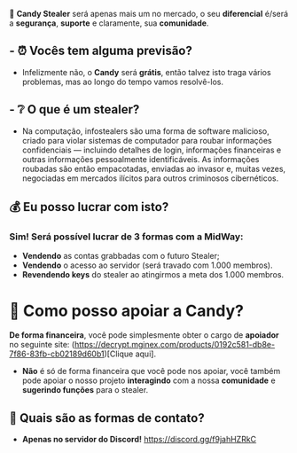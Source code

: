 🍫 **__Candy Stealer__** será apenas mais um no mercado, o seu **diferencial** é/será a **segurança**, **suporte** e claramente, sua **comunidade**.

## - ⏰ Vocês tem alguma previsão?
 - Infelizmente não, o **__Candy__** será **grátis**, então talvez isto traga vários problemas, mas ao longo do tempo vamos resolvê-los.
## - ❔ O que é um stealer?
 - Na computação, infostealers são uma forma de software malicioso, criado para violar sistemas de computador para roubar informações confidenciais — incluindo detalhes de login, informações financeiras e outras informações pessoalmente identificáveis. As informações roubadas são então empacotadas, enviadas ao invasor e, muitas vezes, negociadas em mercados ilícitos para outros criminosos cibernéticos.
## 💰 Eu posso lucrar com isto?
### Sim! Será possível lucrar de 3 formas com a MidWay:

- **Vendendo** as contas grabbadas com o futuro Stealer;
- **Vendendo** o acesso ao servidor (será travado com 1.000 membros).
- **Revendendo keys** do stealer ao atingirmos a meta dos 1.000 membros.

# 🤍 Como posso apoiar a Candy?
**De forma financeira**, você pode simplesmente obter o cargo de **apoiador** no seguinte site: (https://decrypt.mginex.com/products/0192c581-db8e-7f86-83fb-cb02189d60b1)[Clique aqui].
- **Não** é só de forma financeira que você pode nos apoiar, você também pode apoiar o nosso projeto **interagindo** com a nossa **comunidade** e **sugerindo funções** para o stealer.

## 🚧 Quais são as formas de contato?
- **Apenas no servidor do Discord!**
   https://discord.gg/f9jahHZRkC
